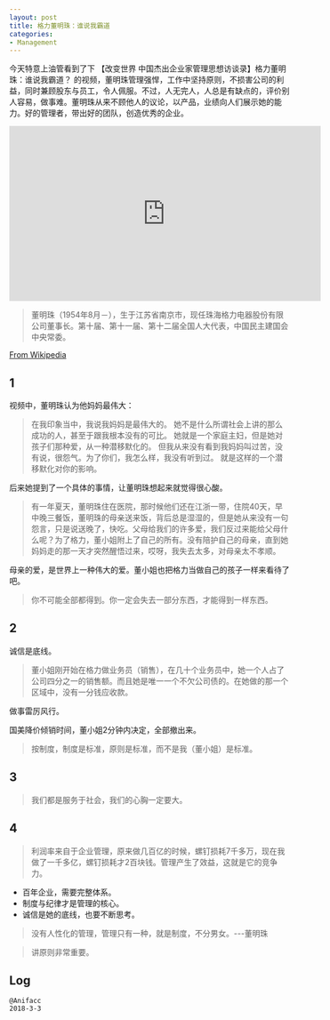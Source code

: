 ```yaml
---
layout: post
title: 格力董明珠：谁说我霸道
categories:
- Management
---
```


今天特意上油管看到了下 【改变世界 中国杰出企业家管理思想访谈录】格力董明珠：谁说我霸道？ 的视频，董明珠管理强悍，工作中坚持原则，不损害公司的利益，同时兼顾股东与员工，令人佩服。不过，人无完人，人总是有缺点的，评价别人容易，做事难。董明珠从来不顾他人的议论，以产品，业绩向人们展示她的能力。好的管理者，带出好的团队，创造优秀的企业。

<iframe width="560" height="315" src="https://www.youtube.com/embed/JkBSUYnJUc0" frameborder="0" allow="autoplay; encrypted-media" allowfullscreen></iframe>

> 董明珠（1954年8月－），生于江苏省南京市，现任珠海格力电器股份有限公司董事长。第十届、第十一届、第十二届全国人大代表，中国民主建国会中央常委。

[From Wikipedia](https://zh.wikipedia.org/wiki/%E8%91%A3%E6%98%8E%E7%8F%A0)

## 1

视频中，董明珠认为他妈妈最伟大：

> 在我印象当中，我说我妈妈是最伟大的。
> 她不是什么所谓社会上讲的那么成功的人，甚至于跟我根本没有的可比。
> 她就是一个家庭主妇，但是她对孩子们那种爱，从一种潜移默化的。
> 但我从来没有看到我妈妈叫过苦，没有说，很怨气。为了你们，我怎么样，我没有听到过。
> 就是这样的一个潜移默化对你的影响。

后来她提到了一个具体的事情，让董明珠想起来就觉得很心酸。

> 有一年夏天，董明珠住在医院，那时候他们还在江浙一带，住院40天，早中晚三餐饭，董明珠的母亲送来饭，背后总是湿湿的，但是她从来没有一句怨言，只是说送晚了，快吃。父母给我们的许多爱，我们反过来能给父母什么呢？为了格力，董小姐附上了自己的所有。没有陪护自己的母亲，直到她妈妈走的那一天才突然醒悟过来，哎呀，我失去太多，对母亲太不孝顺。

母亲的爱，是世界上一种伟大的爱。董小姐也把格力当做自己的孩子一样来看待了吧。

> 你不可能全部都得到。你一定会失去一部分东西，才能得到一样东西。

## 2 

诚信是底线。

> 董小姐刚开始在格力做业务员（销售），在几十个业务员中，她一个人占了公司四分之一的销售额。而且她是唯一一个不欠公司债的。在她做的那一个区域中，没有一分钱应收款。

做事雷厉风行。

国美降价倾销时间，董小姐2分钟内决定，全部撤出来。

> 按制度，制度是标准，原则是标准，而不是我（董小姐）是标准。

## 3 

> 我们都是服务于社会，我们的心胸一定要大。

## 4 

> 利润率来自于企业管理，原来做几百亿的时候，螺钉损耗7千多万，现在我做了一千多亿，螺钉损耗才2百块钱。管理产生了效益，这就是它的竞争力。

- 百年企业，需要完整体系。
- 制度与纪律才是管理的核心。
- 诚信是她的底线，也要不断思考。

> 没有人性化的管理，管理只有一种，就是制度，不分男女。---董明珠

> 讲原则非常重要。

## Log

```
@Anifacc
2018-3-3
```
